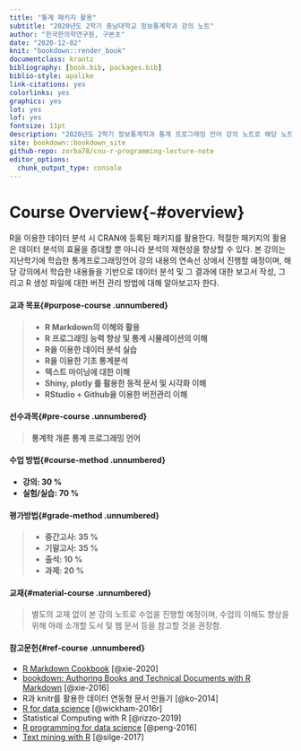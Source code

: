 ```yaml
--- 
title: "통계 패키지 활용"
subtitle: "2020년도 2학기 충남대학교 정보통계학과 강의 노트"
author: "한국한의학연구원, 구본초"
date: "2020-12-02"
knit: "bookdown::render_book"
documentclass: krantz
bibliography: [book.bib, packages.bib]
biblio-style: apalike
link-citations: yes
colorlinks: yes
graphics: yes
lot: yes
lof: yes
fontsize: 11pt
description: "2020년도 2학기 정보통계학과 통계 프로그래밍 언어 강의 노트로 해당 노트는 https://zorba78.github.io/cnu-stat-package-lecture/ 에서 확인 가능"
site: bookdown::bookdown_site
github-repo: zorba78/cnu-r-programming-lecture-note
editor_options: 
  chunk_output_type: console
---
```








# Course Overview{-#overview}


R을 이용한 데이터 분석 시 CRAN에 등록된 패키지를 활용한다. 적절한 패키지의 활용은 데이터 분석의 효율을 증대할 뿐 아니라 분석의 재현성을 향상할 수 있다. 본 강의는 지난학기에 학습한 통계프로그래밍언어 강의 내용의 연속선 상에서 진행할 예정이며, 해당 강의에서 학습한 내용들을 기반으로 데이터 분석 및 그 결과에 대한 보고서 작성, 그리고 R 생성 파일에 대한 버전 관리 방법에 대해 알아보고자 한다.



#### 교과 목표{#purpose-course .unnumbered}

> - **R Markdown의 이해와 활용**
> - **R 프로그래밍 능력 향상 및 통계 시뮬레이션의 이해**
> - **R을 이용한 데이터 분석 실습**
> - **R을 이용한 기초 통계분석**
> - **텍스트 마이닝에 대한 이해**
> - **Shiny, plotly 를 활용한 동적 문서 및 시각화 이해**
> - **RStudio + Github을 이용한 버전관리 이해**


#### 선수과목{#pre-course .unnumbered}

> **통계학 개론**
> **통계 프로그래밍 언어**


#### 수업 방법{#course-method .unnumbered}

- **강의: 30 %**
- **실험/실습: 70 %**


#### 평가방법{#grade-method .unnumbered}

> - **중간고사: 35 %**
> - **기말고사: 35 %**
> - **출석: 10 %**
> - **과제: 20 %**


#### 교재{#material-course .unnumbered}

> 별도의 교재 없이 본 강의 노트로 수업을 진행할 예정이며, 수업의 이해도 향상을 위해 아래 소개할 도서 및 웹 문서 등을 참고할 것을 권장함.


#### 참고문헌{#ref-course .unnumbered}


- [R Markdown Cookbook](https://bookdown.org/yihui/rmarkdown-cookbook/) [@xie-2020]
- [bookdown: Authoring Books and Technical Documents with R Markdown](https://bookdown.org/yihui/bookdown/) [@xie-2016]
- R과 knitr를 활용한 데이터 연동형 문서 만들기 [@ko-2014]
- [R for data science](https://r4ds.had.co.nz/) [@wickham-2016r]
- Statistical Computing with R [@rizzo-2019]
- [R programming for data science](https://bookdown.org/rdpeng/rprogdatascience/) [@peng-2016]
- [Text mining with R](https://www.tidytextmining.com/) [@silge-2017]








